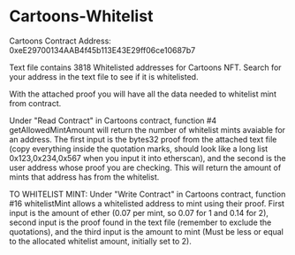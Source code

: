 # Cartoons-Whitelist

Cartoons Contract Address: 0xeE29700134AAB4f45b113E43E29ff06ce10687b7

Text file contains 3818 Whitelisted addresses for Cartoons NFT. Search for your address in the text file to see if it is whitelisted.

With the attached proof you will have all the data needed to whitelist mint from contract.

Under "Read Contract" in Cartoons contract, function #4 getAllowedMintAmount will return the number of whitelist mints avaiable for an address. The first input is the
bytes32 proof from the attached text file (copy everything inside the quotation marks, should look like a long list 0x123,0x234,0x567 when you input it into etherscan), and
the second is the user address whose proof you are checking. This will return the amount of mints that address has from the whitelist.

TO WHITELIST MINT: Under "Write Contract" in Cartoons contract, function #16 whitelistMint allows a whitelisted address to mint using their proof.
First input is the amount of ether (0.07 per mint, so 0.07 for 1 and 0.14 for 2), second input is the proof found in the text file (remember to exclude the quotations), and the third input is the amount to mint (Must be less or equal to the allocated whitelist amount, initially set to 2).
